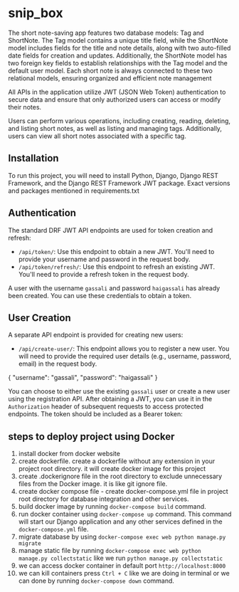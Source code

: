 # snip_box
The short note-saving app features two database models: Tag and ShortNote. The Tag model contains a unique title field, while the ShortNote model includes fields for the title and note details, along with two auto-filled date fields for creation and updates. Additionally, the ShortNote model has two foreign key fields to establish relationships with the Tag model and the default user model. Each short note is always connected to these two relational models, ensuring organized and efficient note management

All APIs in the application utilize JWT (JSON Web Token) authentication to secure data and ensure that only authorized users can access or modify their notes. 

Users can perform various operations, including creating, reading, deleting, and listing short notes, as well as listing and managing tags. Additionally, users can view all short notes associated with a specific tag.

## Installation

To run this project, you will need to install Python, Django, Django REST Framework, and the Django REST Framework JWT package. Exact versions and packages mentioned in requirements.txt

## Authentication

The standard DRF JWT API endpoints are used for token creation and refresh:

*   `/api/token/`:  Use this endpoint to obtain a new JWT. You'll need to provide your username and password in the request body.
*   `/api/token/refresh/`: Use this endpoint to refresh an existing JWT. You'll need to provide a refresh token in the request body.

A user with the username `gassali` and password `haigassali` has already been created. You can use these credentials to obtain a token.

## User Creation

A separate API endpoint is provided for creating new users:

*   `/api/create-user/`: This endpoint allows you to register a new user.  You will need to provide the required user details (e.g., username, password, email) in the request body.

{
    "username": "gassali",
    "password": "haigassali"
}

You can choose to either use the existing `gassali` user or create a new user using the registration API.  After obtaining a JWT, you can use it in the `Authorization` header of subsequent requests to access protected endpoints.  The token should be included as a Bearer token:

## steps to deploy project using Docker

1. install docker from docker website
2. create dockerfile. create a dockerfile without any extension in your project root directory. it will create docker image for this project
3. create .dockerignore file in the root directory to exclude unnecessary files from the Docker image. it is like git ignore file.
4. create docker compose file - create docker-compose.yml file in project root directory for database integration and other services.
5. build docker image by running `docker-compose build` command.
6. run docker container using `docker-compose up` command. This command will start our Django application and any other services defined in the `docker-compose.yml` file.
7. migrate database by using `docker-compose exec web python manage.py migrate`
8. manage static file  by running `docker-compose exec web python manage.py collectstatic` like we run `python manage.py collectstatic`
9. we can access docker container in default port `http://localhost:8000`
10. we can kill containers press `Ctrl + C` like we are doing in terminal or we can done by running `docker-compose down` command.

